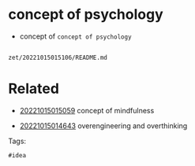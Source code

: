 # concept of psychology

- concept of `concept of psychology`

```
```

` zet/20221015015106/README.md `

# Related

- [20221015015059](/zet/20221015015059/README.md) concept of mindfulness

- [20221015014643](/zet/20221015014643/README.md) overengineering and overthinking

Tags:

    #idea
